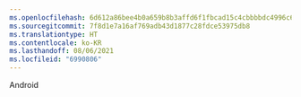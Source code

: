 ```yaml
---
ms.openlocfilehash: 6d612a86bee4b0a659b8b3affd6f1fbcad15c4cbbbbdc4996c6c01c786711a21
ms.sourcegitcommit: 7f8d1e7a16af769adb43d1877c28fdce53975db8
ms.translationtype: HT
ms.contentlocale: ko-KR
ms.lasthandoff: 08/06/2021
ms.locfileid: "6990806"
---
```

Android